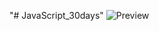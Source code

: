 ﻿"# JavaScript_30days" 
![Preview](https://raw.githubusercontent.com/Nesmark/JavaScript_30days/master/20day/screenshot.png)
